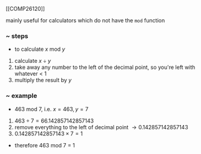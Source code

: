 [[COMP26120]]

mainly useful for calculators which do not have the `mod` function

### ~ steps
- to calculate $x \textrm{ mod } y$
1. calculate $x \div y$
2. take away any number to the left of the decimal point, so you're left with whatever < 1
3. multiply the result by $y$

### ~ example
- 463 mod 7, i.e. $x = 463, y = 7$
1. $463 \div 7 = 66.142857142857143$
2. remove everything to the left of decimal point $\rightarrow 0.142857142857143$
3. $0.142857142857143 \times 7 = 1$
- therefore 463 mod 7 = 1
